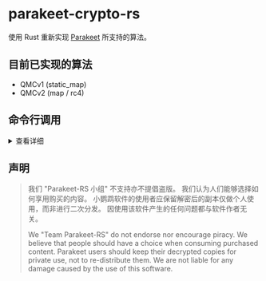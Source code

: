 # parakeet-crypto-rs

使用 Rust 重新实现 [Parakeet][project_parakeet] 所支持的算法。

## 目前已实现的算法

- QMCv1 (static_map)
- QMCv2 (map / rc4)

## 命令行调用

<details>
  <summary>查看详细</summary>

为了方便测试，库内置了一个命令行。如果你知道你在干什么，你可以利用命令行来进行批量转码。

你可以通过命令行来指定密钥以及解密文件参数，以下是几个解码仓库内的实例文件的调用方法展示：

```sh
# QMCv1: 支持 key58 或 key128
cargo run --release qmc1 --static-key "@qmc1_key58.bin" "sample/test_qmc1.qmcogg" "decrypted.ogg"
cargo run --release qmc1 --static-key "base64://4BAgMEBQYHCAkKCwwNDg8QERITFBUWFxgZGhscHR4fICEiIyQlJicoKSorLC0uLzAxMjM0NTY3OA==" "sample/test_qmc1.qmcogg" "decrypted.ogg"

# QMCv2: 支持 EncV2
cargo run --release qmc2 --seed 123 --key1 "base64:CwwNDg8QERIVFhcYGRobHA==" --key2 "base64:HyAhIiMkJSYpKissLS4vMA==" "sample/test_qmc2_rc4_EncV2.mgg" "decrypted.ogg"
cargo run --release qmc2 --seed 123 "sample/test_qmc2_rc4.mgg" "decrypted.ogg"
cargo run --release qmc2 --seed 123 "sample/test_qmc2_map.mgg" "decrypted.ogg"
```

请注意：

- 上述例子中的密钥为测试用的密钥，与流媒体软件的生产密钥不一致。
- 你可以使用 `base64:` 直接描述密钥，或 `@文件名` 来从文件读取密钥。

</details>

## 声明

> 我们 "Parakeet-RS 小组" 不支持亦不提倡盗版。
> 我们认为人们能够选择如何享用购买的内容。
> 小鹦鹉软件的使用者应保留解密后的副本仅做个人使用，而非进行二次分发。
> 因使用该软件产生的任何问题都与软件作者无关。
>
> We "Team Parakeet-RS" do not endorse nor encourage piracy.
> We believe that people should have a choice when consuming purchased content.
> Parakeet users should keep their decrypted copies for private use, not to re-distribute them.
> We are not liable for any damage caused by the use of this software.

[project_parakeet]: https://github.com/jixunmoe/parakeet

